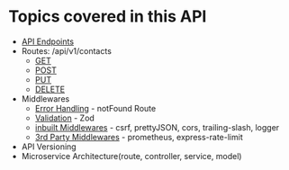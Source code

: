 # Topics covered in this API
- [API Endpoints](#api-endpoints)
- Routes: /api/v1/contacts
  - [GET](#get)
  - [POST](#post)
  - [PUT](#put)
  - [DELETE](#delete)
- Middlewares
  - [Error Handling](#error-handling) - notFound Route
  - [Validation](#validation) - Zod
  - [inbuilt Middlewares](#inbuilt-middlewares--3rd-party-middlewares) - csrf, prettyJSON, cors, trailing-slash, logger
  - [3rd Party Middlewares](#inbuilt-middlewares--3rd-party-middlewares) - prometheus, express-rate-limit
- API Versioning
- Microservice Architecture(route, controller, service, model)

